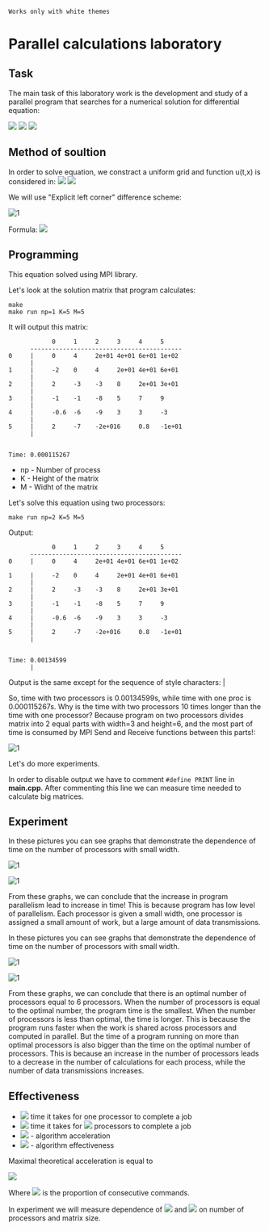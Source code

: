 ```diff
Works only with white themes
```

# Parallel calculations laboratory

## Task
The main task of this laboratory work is the development and study of a parallel program that searches for a numerical solution for differential equation:

<img src="https://render.githubusercontent.com/render/math?math=\frac{\partial u(t, x)}{\partial t} \dotplus a\cdot \frac{\partial u(t, x)}{\partial x} = f(t,x)">
<img src="https://render.githubusercontent.com/render/math?math=u(0,x) = \varphi (x), 0 \leqslant x \leqslant X">
<img src="https://render.githubusercontent.com/render/math?math=u(t,0) = \psi (t), 0 \leqslant t \leqslant T">

## Method of soultion

In order to solve equation, we constract a uniform grid and function u(t,x) is considered in:
<img src="https://render.githubusercontent.com/render/math?math=t = k\tau, 0 \leqslant k \leqslant K">
<img src="https://render.githubusercontent.com/render/math?math=x = mh, 0 \leqslant m \leqslant M">

We will use "Explicit left corner" difference scheme:

![1](images/1.png)

Formula: <img src="https://render.githubusercontent.com/render/math?math=\frac{u_m^{k \dotplus 1} - u_m^{k}}{\tau} \dotplus \frac{u_m^{k} - u_{m - 1}^{k}}{h} = f_m^k, k = 0, ..., K - 1, m = 0, ..., M">

## Programming
This equation solved using MPI library.

Let's look at the solution matrix that program calculates:
```
make 
make run np=1 K=5 M=5
```
It will output this matrix:
```
            0     1     2     3     4     5
      ------------------------------------------
0     |     0     4     2e+01 4e+01 6e+01 1e+02
      |
1     |     -2    0     4     2e+01 4e+01 6e+01
      |
2     |     2     -3    -3    8     2e+01 3e+01
      |
3     |     -1    -1    -8    5     7     9
      |
4     |     -0.6  -6    -9    3     3     -3
      |
5     |     2     -7    -2e+016     0.8   -1e+01
      |


Time: 0.000115267
```
- np - Number of process 
- K - Height of the matrix
- M - Widht of the matrix

Let's solve this equation using two processors:
```
make run np=2 K=5 M=5
```
Output:
```
            0     1     2     3     4     5
      ------------------------------------------
0     |     0     4     2e+01 4e+01 6e+01 1e+02

1     |     -2    0     4     2e+01 4e+01 6e+01
      |
2     |     2     -3    -3    8     2e+01 3e+01
      |
3     |     -1    -1    -8    5     7     9
      |
4     |     -0.6  -6    -9    3     3     -3
      |
5     |     2     -7    -2e+016     0.8   -1e+01
      |


Time: 0.00134599
      |                                          
```
Output is the same except for the sequence of style characters: | 

So, time with two processors is 0.00134599s, while time with one proc is 0.000115267s. Why is the time with two processors 10 times longer than the time with one processor? Because program on two processors divides matrix into 2 equal parts with width=3 and height=6, and the most part of time is consumed by MPI Send and Receive functions between this parts!: 

![1](images/2.png)


Let's do more experiments.

In order to disable output we have to comment ```#define PRINT``` line in __main.cpp__. After commenting this line we can measure time needed to calculate big matrices.

## Experiment

In these pictures you can see graphs that demonstrate the dependence of time on the number of processors with small width.

![1](images/50_50.png)

![1](images/50_5.png)

From these graphs, we can conclude that the increase in program parallelism lead to increase in time! This is because program has low level of parallelism. Each processor is given a small width, one processor is assigned a small amount of work, but a large amount of data transmissions.

In these pictures you can see graphs that demonstrate the dependence of time on the number of processors with small width.

![1](images/5000_5.png)

![1](images/500_500.png)

From these graphs, we can conclude that there is an optimal number of processors equal to 6 processors. When the number of processors is equal to the optimal number, the program time is the smallest. When the number of processors is less than optimal, the time is longer. This is because the program runs faster when the work is shared across processors and computed in parallel. But the time of a program running on more than optimal processors is also bigger than the time on the optimal number of processors. This is because an increase in the number of processors leads to a decrease in the number of calculations for each process, while the number of data transmissions increases.

## Effectiveness

- <img src="https://render.githubusercontent.com/render/math?math=T_1"> time it takes for one processor to complete a job
- <img src="https://render.githubusercontent.com/render/math?math=T_p"> time it takes for <img src="https://render.githubusercontent.com/render/math?math=p"> processors to complete a job
- <img src="https://render.githubusercontent.com/render/math?math=S = \frac{T_1}{T_p}"> - algorithm acceleration
- <img src="https://render.githubusercontent.com/render/math?math=E = \frac{S}{p}"> - algorithm effectiveness

Maximal theoretical acceleration is equal to

<img src="https://render.githubusercontent.com/render/math?math=S = \frac{T_1}{T_p} = \frac{T_1}{\alpha T_1 \dotplus \frac{T_1 (1 - \alpha)}{p}} \leqslant \frac{1}{\alpha}">

Where <img src="https://render.githubusercontent.com/render/math?math=\alpha"> is the proportion of consecutive commands.

In experiment we will measure dependence of <img src="https://render.githubusercontent.com/render/math?math=S"> and <img src="https://render.githubusercontent.com/render/math?math=E"> on number of processors and matrix size.




